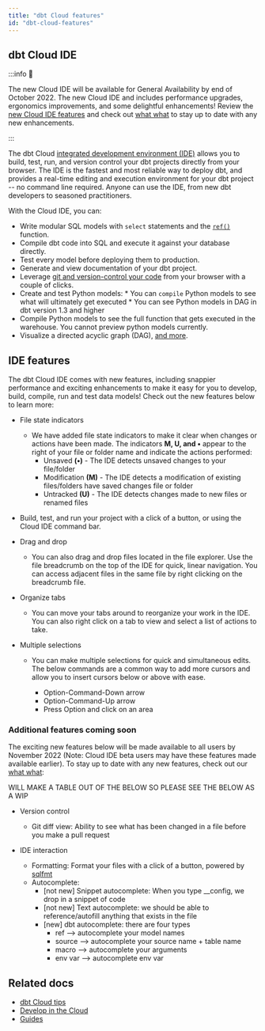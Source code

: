 ```yaml
---
title: "dbt Cloud features"
id: "dbt-cloud-features"
---
```


## dbt Cloud IDE

:::info 📌

The new Cloud IDE will be available for General Availability by end of October 2022. The new Cloud IDE and includes performance upgrades, ergonomics improvements, and some delightful enhancements! Review the [new Cloud IDE features](#ide-features) and check out [what what](URL) to stay up to date with any new enhancements.

:::

The dbt Cloud [integrated development environment (IDE)](/docs/get-started/develop-in-the-cloud) allows you to build, test, run, and version control your dbt projects directly from your browser. The IDE is the fastest and most reliable way to deploy dbt, and provides a real-time editing and execution environment for your dbt project -- no command line required.  Anyone can use the IDE, from new dbt developers to seasoned practitioners.

With the Cloud IDE, you can:

- Write modular SQL models with `select` statements and the [`ref()`](/reference/dbt-jinja-functions/ref) function.
- Compile dbt code into SQL and execute it against your database directly.
- Test every model before deploying them to production.
- Generate and view documentation of your dbt project.
- Leverage [git and version-control your code](/docs/collaborate/git/version-control-basics) from your browser with a couple of clicks.
- Create and test Python models:
        * You can `compile` Python models to see what will ultimately get executed
        * You can see Python models in DAG in dbt version 1.3 and higher
- Compile Python models to see the full function that gets executed in the warehouse. You cannot preview python models currently.
- Visualize a directed acyclic graph (DAG), [and more](/docs/get-started/dbt-cloud-tips).

## IDE features
The dbt Cloud IDE comes with new features, including snappier performance and exciting enhancements to make it easy for you to develop, build, compile, run and test data models!  Check out the new features below to learn more:

- File state indicators
  * We have added file state indicators to make it clear when changes or actions have been made. The indicators **M, U, and •** appear to the right of your
  file or folder name and indicate the actions performed:
       *  Unsaved **(•)** - The IDE detects unsaved changes to your file/folder
       *  Modification **(M)** - The IDE detects a modification of existing files/folders have saved changes file or folder
       *  Untracked **(U)** - The IDE detects changes made to new files or renamed files

- Build, test, and run your project with a click of a button, or using the Cloud IDE command bar.

- Drag and drop
  * You can also drag and drop files located in the file explorer. Use the file breadcrumb on the top of the IDE for quick, linear
  navigation. You can access adjacent files in the same file by right clicking on the breadcrumb file.
  
- Organize tabs
  * You can move your tabs around to reorganize your work in the IDE. You can also right click on a tab to view and select a list of actions
  to take.

- Multiple selections
  * You can make multiple selections for quick and simultaneous edits. The below commands are a common way to add more cursors and allow you to insert
  cursors below or above with ease.

     * Option-Command-Down arrow
     * Option-Command-Up arrow
     * Press Option and click on an area

### Additional features coming soon
The exciting new features below will be made available to all users by November 2022 (Note: Cloud IDE beta users may have these features made available earlier). To stay up to date with any new features, check out our [what what](URL):

WILL MAKE A TABLE OUT OF THE BELOW SO PLEASE SEE THE BELOW AS A WIP

- Version control
   * Git diff view: Ability to see what has been changed in a file before you make a pull request
  
- IDE interaction
    * Formatting: Format your files with a click of a button, powered by [sqlfmt](http://sqlfmt.com/)
    * Autocomplete:
        * [not new] Snippet autocomplete: When you type __config, we drop in a snippet of code 
        * [not new] Text autocomplete: we should be able to reference/autofill anything that exists in the file
        * [new] dbt autocomplete: there are four types
            * ref --> autocomplete your model names
            * source --> autocomplete your source name + table name
            * macro --> autocomplete your arguments
            * env var --> autocomplete env var

## Related docs
- [dbt Cloud tips](/docs/get-started/dbt-cloud-tips)
- [Develop in the Cloud](docs/get-started/develop-in-the-cloud)
- [Guides](/docs/get-started/overview)
